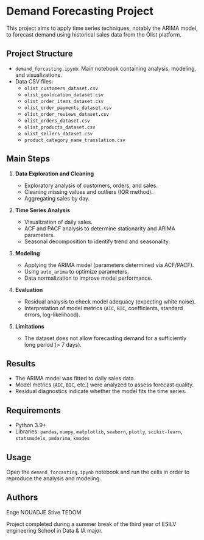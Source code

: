 # Demand Forecasting Project

This project aims to apply time series techniques, notably the ARIMA model, to forecast demand using historical sales data from the Olist platform.

## Project Structure

- `demand_forcasting.ipynb`: Main notebook containing analysis, modeling, and visualizations.
- Data CSV files:
    - `olist_customers_dataset.csv`
    - `olist_geolocation_dataset.csv`
    - `olist_order_items_dataset.csv`
    - `olist_order_payments_dataset.csv`
    - `olist_order_reviews_dataset.csv`
    - `olist_orders_dataset.csv`
    - `olist_products_dataset.csv`
    - `olist_sellers_dataset.csv`
    - `product_category_name_translation.csv`

## Main Steps

1. **Data Exploration and Cleaning**
     - Exploratory analysis of customers, orders, and sales.
     - Cleaning missing values and outliers (IQR method).
     - Aggregating sales by day.

2. **Time Series Analysis**
     - Visualization of daily sales.
     - ACF and PACF analysis to determine stationarity and ARIMA parameters.
     - Seasonal decomposition to identify trend and seasonality.

3. **Modeling**
     - Applying the ARIMA model (parameters determined via ACF/PACF).
     - Using `auto_arima` to optimize parameters.
     - Data normalization to improve model performance.

4. **Evaluation**
     - Residual analysis to check model adequacy (expecting white noise).
     - Interpretation of model metrics (`AIC`, `BIC`, coefficients, standard errors, log-likelihood).

5. **Limitations**
     - The dataset does not allow forecasting demand for a sufficiently long period (> 7 days).

## Results

- The ARIMA model was fitted to daily sales data.
- Model metrics (`AIC`, `BIC`, etc.) were analyzed to assess forecast quality.
- Residual diagnostics indicate whether the model fits the time series.

## Requirements

- Python 3.9+
- Libraries: `pandas`, `numpy`, `matplotlib`, `seaborn`, `plotly`, `scikit-learn`, `statsmodels`, `pmdarima`, `kmodes`

## Usage

Open the `demand_forcasting.ipynb` notebook and run the cells in order to reproduce the analysis and modeling.

## Authors

Enge NOUADJE
Stive TEDOM 

Project completed during a summer break of the third year of ESILV engineering School in Data & IA major.
